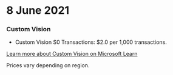 # 8 June 2021

### Custom Vision

- Custom Vision S0 Transactions: $2.0 per 1,000 transactions.

[Learn more about Custom Vision on Microsoft Learn](https://learn.microsoft.com/en-us/azure/ai-services/custom-vision-service/overview)

Prices vary depending on region.